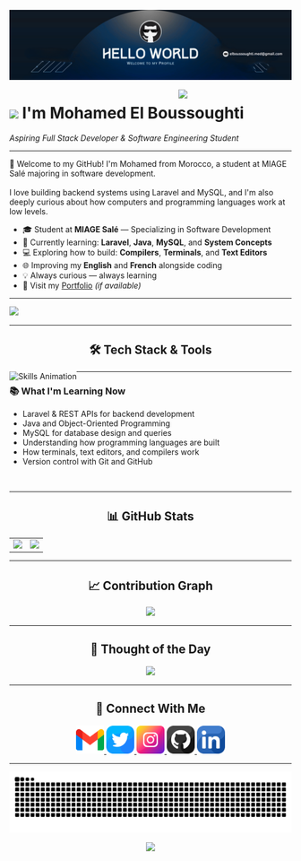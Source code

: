 <!-- Banner -->
![Mohamed's Banner](./banner.png)

<!-- Right-side decoration image -->
<div>
  <img align="right" width="40%" src="https://owlbertsio-resized.s3.amazonaws.com/Popper.psd.full.png">
</div>

<!-- Header -->
# <img src="https://emojis.slackmojis.com/emojis/images/1531849430/4246/blob-sunglasses.gif" width="30"/> I'm Mohamed El Boussoughti  
*Aspiring Full Stack Developer & Software Engineering Student*

---

<!-- Intro -->
<p align="left">
  👋 Welcome to my GitHub! I'm Mohamed from Morocco, a student at MIAGE Salé majoring in software development.<br><br>
  I love building backend systems using Laravel and MySQL, and I'm also deeply curious about how computers and programming languages work at low levels.
</p>

- 🎓 Student at **MIAGE Salé** — Specializing in Software Development  
- 🌱 Currently learning: **Laravel**, **Java**, **MySQL**, and **System Concepts**  
- 💻 Exploring how to build: **Compilers**, **Terminals**, and **Text Editors**  
- 🌐 Improving my **English** and **French** alongside coding  
- 💡 Always curious — always learning  
- 🔗 Visit my [Portfolio](https://elboussoughti.me) *(if available)*

---

<!-- Profile Views -->
<p align="left">
  <img src="https://komarev.com/ghpvc/?username=el-boussoughti&label=Profile%20views&color=0E7FC0&style=for-the-badge" />
</p>

---

<!-- Skills Animation -->
<h2 align="center">🛠 Tech Stack & Tools</h2>
<picture>
  <source media="(prefers-color-scheme: dark)" srcset="./Skills_Animation_Dark.gif">
  <source media="(prefers-color-scheme: light)" srcset="./Skills_Animation_White.gif">
  <img align="left" alt="Skills Animation" src="./Skills_Animation_White.gif">
</picture>

---

<!-- Learning -->
<h3 align="left">📚 What I'm Learning Now</h3>
<ul align="left">
  <li>Laravel & REST APIs for backend development</li>
  <li>Java and Object-Oriented Programming</li>
  <li>MySQL for database design and queries</li>
  <li>Understanding how programming languages are built</li>
  <li>How terminals, text editors, and compilers work</li>
  <li>Version control with Git and GitHub</li>
</ul>

<br clear="both" />

---

<!-- GitHub Stats -->
<h2 align="center">📊 GitHub Stats</h2>

<table width="100%">
  <tr>
    <td width="50%" align="center">
      <a href="https://github.com/el-boussoughti">
        <img src="https://github-readme-stats.vercel.app/api?username=el-boussoughti&show_icons=true&hide_border=false&title_color=4ea0f7&icon_color=4ea0f7&text_color=ffffff&bg_color=0a2540" />
      </a>
    </td>
    <td width="50%" align="center">
      <a href="https://github.com/el-boussoughti">
        <img src="https://streak-stats.demolab.com?user=el-boussoughti&theme=default&hide_border=false&background=0a2540&currStreakLabel=4ea0f7&sideLabels=4ea0f7&sideNums=ffffff&dates=ffffff&fire=4ea0f7&ring=4ea0f7" />
      </a>
    </td>
  </tr>
</table>

---

<!-- Contributions -->
<h2 align="center">📈 Contribution Graph</h2>
<div align="center">
  <img src="https://github-readme-activity-graph.vercel.app/graph?username=el-boussoughti&bg_color=0a2540&color=4ea0f7&line=4ea0f7&point=ffffff&area=true&hide_border=false" />
</div>

---

<!-- Quote Card -->
<h2 align="center">🌟 Thought of the Day</h2>
<p align="center">
  <img src="https://readme-daily-quotes.vercel.app/api?theme=dark&bg_color=0a2540&accent_color=4ea0f7&author_color=4ea0f7&quote_color=ffffff" />
</p>

---

<!-- Contact -->
<h2 align="center">🤝 Connect With Me</h2>
<div align="center">

<a href="mailto:elboussoughti@gmail.com" target="_blank">
  <img src="./gmail.png" width="50" height="50" alt="Email" />
</a>

<a href="https://x.com/elboussoughti" target="_blank">
  <img src="./twitter.png" width="50" height="50" alt="Twitter" />
</a>

<a href="https://www.instagram.com/elboussoughti" target="_blank">
  <img src="./instagram.png" width="50" height="50" alt="Instagram" />
</a>

<a href="https://github.com/el-boussoughti" target="_blank">
  <img src="./github.png" width="50" height="50" alt="GitHub" />
</a>

<a href="https://www.linkedin.com/in/elboussoughti" target="_blank">
  <img src="./linkedin.png" width="50" height="50" alt="LinkedIn" />
</a>

</div>

---

<!-- Footer Wave -->
<img src="https://raw.githubusercontent.com/el-boussoughti/el-boussoughti/output/snake.svg" alt="Snake animation" />


<p align="center">
  <img src="https://capsule-render.vercel.app/api?type=waving&color=gradient&height=65&section=footer"/>
</p>
